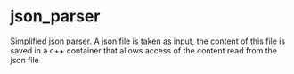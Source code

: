 # json_parser
Simplified json parser. A json file is taken as input, the content of this file is saved in a c++ container that allows access of the content read from the json file

